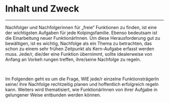 # Inhalt und Zweck

---

Nachfolger und Nachfolgerinnen für „freie“ Funktionen zu finden, ist eine der wichtigsten Aufgaben für jede
Kolpingsfamilie. Ebenso bedeutsam ist die Einarbeitung neuer FunktionärInnen. Um diese Herausforderung gut zu
bewältigen, ist es wichtig, Nachfolge als ein Thema zu betrachten, das schon zu einem sehr frühen Zeitpunkt als
Kern-Aufgabe erfasst werden muss. Jede/r, die/der eine Funktion übernimmt, sollte idealerweise von Anfang an Vorkeh
rungen treffen, ihre/seine Nachfolge zu regeln.

<br>

Im Folgenden geht es um die Frage, WIE jede/r einzelne FunktionsträgerIn seine/ ihre Nachfolge rechtzeitig planen und
hoffentlich erfolgreich regeln kann. Weiters wird thematisiert, wie FunktionärInnen von ihrer Aufgabe in gelungener
Weise entbunden werden können.